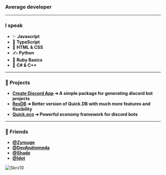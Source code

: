 ### Average developer

---

### I speak

- ✨ **Javascript**
- 💫 **TypeScript**
- 👏 **HTML & CSS**
- ✍ **Python**
- 💠 **Ruby Basics**
- 🌠 **C# & C++**


---

### 💫 Projects 

- **[Create Discord App](https://www.npmjs.com/package/create-discord-app) ➜ A simple package for generating discord bot projects**
- **[RexDB](https://www.npmjs.com/package/rex.db) ➜ Better version of Quick.DB with much more features and flexibility**
- **[Quick.eco](https://www.npmjs.com/package/quick.eco) ➜ Powerful economy framework for discord bots**

---

### 👏 Friends
- **[@Zyrouge](https://github.com/Zyrouge)**
- **[@DevAndromeda](https://github.com/DevAndromeda)**
- **[@Shade](https://github.com/shadeoxide)**
- **[@Idot](https://github.com/ItzMeRM)**

![Skrx10](https://github-readme-stats.vercel.app/api/top-langs?username=skrx10&show_icons=true&theme=tokyonight&layout=compact)
